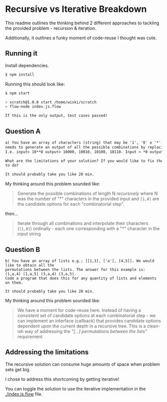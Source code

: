 # Recursive vs Iterative Breakdown

This readme outlines the thinking behind 2 different approaches to tackling the provided problem - recursion & iteration.

Additionally, it outlines a funky moment of code-reuse I thought was cute.

## Running it

Install dependencies.
```sh
$ npm install
```

Running this should look like:

```sh
$ npm start  

> scratch@1.0.0 start /home/wiski/scratch
> flow-node index.js.flow

If this is the only output, test cases passed!
```

## Question A
```txt
a) You have an array of characters (string) that may be '1', '0' o '*'. e.g. 10*00*0. The program
needs to generate an output of all the possible combinations by replacing * with an 0 and 1.
I.e. input> 10**0 output> 10000, 10010, 10100, 10110. Input > *0 output > 00, 10.

What are the limitations of your solution? If you would like to fix them what would you need
to do?

It should probably take you like 20 min.
```

My thinking around this problem sounded like:

> Generate the possible combinations of length N _recursively_ where N was the number of "*" characters in the provided input and `[1,0]` are the candidate options for each "combinatorial step".

then...

> Iterate through all combinations and interpolate their characters (`[1,0]`) ordinally - each one corresponding with a "*" character in the input string  

## Question B
```text
b) You have an array of lists e.g.; [[1,3], ['a'], [4,5]]. We would like to obtain all the
permutations between the lists. The answer for this example is: (1,a,4) (1,a,5) (3,a,4) (3,a,5).
Code a program that does this for any quantity of lists and elements on them.

It should probably take you like 20 min.
```
My thinking around this problem sounded like:

> We have a moment for code-reuse here.  Instead of having a _consistent_ set of candidate options at each combinatorial step - we can implement an interface (callback) that provides candidate options dependent upon the current depth in a recursive tree.  This is a clean-ish way of addressing the _"[...] permutations between the lists"_ requirement

## Addressing the limitations

The recursive solution can consume huge amounts of space when problem sets get big.

I chose to address this shortcoming by getting iterative!

You can toggle the solution to use the iterative implementation in the [./index.js.flow](./index.js.flow#L4-L5) file.
